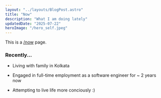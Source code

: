 ```yaml
---
layout: "../layouts/BlogPost.astro"
title: "Now"
description: "What I am doing lately"
updatedDate: "2025-07-22"
heroImage: "/hero_self.jpeg"
---
```




This is a [/now](https://nownownow.com/about) page.

### Recently...

* Living with family in Kolkata

* Engaged in full-time employment as a software engineer for ~ 2 years now

* Attempting to live life more conciously :)


 
